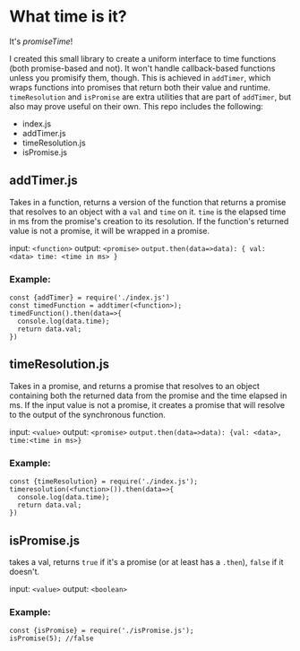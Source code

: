 # What time is it?

It's _promiseTime_!

I created this small library to create a uniform interface to time functions (both promise-based and not). It won't handle callback-based functions unless you promisify them, though. This is achieved in `addTimer`, which wraps functions into promises that return both their value and runtime. `timeResolution` and `isPromise` are extra utilities that are part of `addTimer`, but also may prove useful on their own. This repo includes the following:

- index.js
- addTimer.js
- timeResolution.js
- isPromise.js

## addTimer.js

Takes in a function, returns a version of the function that returns a promise that resolves to an object with a `val` and `time` on it. `time` is the elapsed time in ms from the promise's creation to its resolution. If the function's returned value is not a promise, it will be wrapped in a promise.

input: `<function>`
output: `<promise>`
`output.then(data=>data): { val: <data> time: <time in ms> }`

### Example:

```
const {addTimer} = require('./index.js')
const timedFunction = addtimer(<function>);
timedFunction().then(data=>{
  console.log(data.time);
  return data.val;
})
```

## timeResolution.js

Takes in a promise, and returns a promise that resolves to an object containing both the returned data from the promise and the time elapsed in ms. If the input value is not a promise, it creates a promise that will resolve to the output of the synchronous function. 

input: `<value>`
output: `<promise>`
`output.then(data=>data): {val: <data>, time:<time in ms>}`

### Example:
```
const {timeResolution} = require('./index.js');
timeresolution(<function>()).then(data=>{
  console.log(data.time);
  return data.val;
})
```

## isPromise.js

takes a val, returns `true` if it's a promise (or at least has a `.then`), `false` if it doesn't.

input: `<value>`
output: `<boolean>`

### Example:
```
const {isPromise} = require('./isPromise.js');
isPromise(5); //false
```








